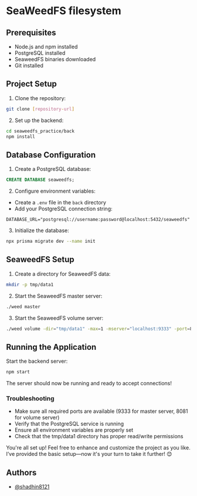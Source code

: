 # SeaWeedFS filesystem

## Prerequisites

-   Node.js and npm installed
-   PostgreSQL installed
-   SeaweedFS binaries downloaded
-   Git installed

## Project Setup

1. Clone the repository:

```bash
git clone [repository-url]
```

2. Set up the backend:

```bash
cd seaweedfs_practice/back
npm install
```

## Database Configuration

1. Create a PostgreSQL database:

```sql
CREATE DATABASE seaweedfs;
```

2. Configure environment variables:

-   Create a `.env` file in the `back` directory
-   Add your PostgreSQL connection string:

```
DATABASE_URL="postgresql://username:password@localhost:5432/seaweedfs"
```

3. Initialize the database:

```bash
npx prisma migrate dev --name init
```

## SeaweedFS Setup

1. Create a directory for SeaweedFS data:

```bash
mkdir -p tmp/data1
```

2. Start the SeaweedFS master server:

```bash
./weed master
```

3. Start the SeaweedFS volume server:

```bash
./weed volume -dir="tmp/data1" -max=1 -mserver="localhost:9333" -port=8081
```

## Running the Application

Start the backend server:

```bash
npm start
```

The server should now be running and ready to accept connections!

### Troubleshooting

-   Make sure all required ports are available (9333 for master server, 8081 for volume server)
-   Verify that the PostgreSQL service is running
-   Ensure all environment variables are properly set
-   Check that the tmp/data1 directory has proper read/write permissions

You're all set up! Feel free to enhance and customize the project as you like. I’ve provided the basic setup—now it's your turn to take it further! 😊

## Authors

-   [@shadhin8121](https://www.github.com/shadhin8121)
